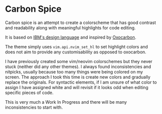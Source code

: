 # Carbon Spice

Carbon spice is an attempt to create a colorscheme that has good contrast and
readability along with meaningful highlights for code editing.

It is based on [IBM's design
language](https://www.ibm.com/design/language/color/) and inspired by
[Oxocarbon](https://github.com/shaunsingh/oxocarbon.nvim).

The theme simply uses `vim.api.nvim_set_hl` to set highlight colors and does not aim to provide any customisability as opposed to oxocarbon.

I have previously created some vim/neovim colorschemes but they never stuck
(neither did any other themes). I always found inconsistencies and nitpicks,
usually because too many things were being colored on my screen. The
approach I took this time is create new colors and gradually replace the
originals. For syntactic elements, if I am unsure of what color to assign I
have assigned white and will revisit if it looks odd when editing specific
pieces of code.

This is very much a Work In Progress and there will be many inconsistencies to
start with.
